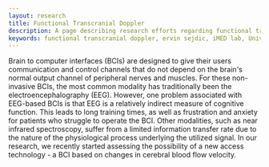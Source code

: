 ```yaml
---
layout: research
title: Functional Transcranial Doppler 
description: A page describing research efforts regarding functional transcranial Doppler recordings at the iMED lab at the University of Pittsburgh.
keywords: functional transcranial doppler, ervin sejdic, iMED lab, University of Pittsburgh, brain-computer interfaces
---
```


Brain to computer interfaces (BCIs) are designed to give their users communication and control channels that do not depend on the brain's normal output channel of peripheral nerves and muscles. For these non-invasive BCIs, the most common modality has traditionally been the electroencephalography (EEG). However, one problem associated with EEG-based BCIs is that EEG is a relatively indirect measure of cognitive function. This leads to long training times, as well as frustration and anxiety for patients who struggle to operate the BCI. Other modalities, such as near infrared spectroscopy, suffer from a limited information transfer rate due to the nature of the physiological process underlying the utilized signal. In our research, we recently started assessing the possibility of a new access technology - a BCI based on changes in cerebral blood flow velocity.
